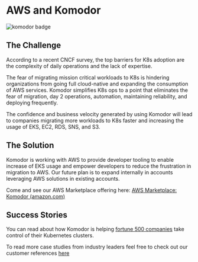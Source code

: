 # AWS and Komodor
![komodor badge](https://user-images.githubusercontent.com/28837372/220358091-ff5a8b23-f451-4b0d-852e-e3c7352b875d.png)

## The Challenge 
According to a recent CNCF survey, the top barriers for K8s adoption are the complexity of daily operations and the lack of expertise.

The fear of migrating mission critical workloads to K8s is hindering organizations from going full cloud-native and expanding the consumption of AWS services. Komodor simplifies K8s ops to a point that eliminates the fear of migration, day 2 operations, automation, maintaining reliability, and deploying frequently.


The confidence and business velocity generated by using Komodor will lead to companies migrating more workloads to K8s faster and increasing the usage of EKS, EC2, RDS, SNS, and S3.

## The Solution

Komodor is working with AWS to provide developer tooling to enable increase of EKS usage and empower developers to reduce the frustration in migration to AWS. Our future plan is to expand internally in accounts leveraging AWS solutions in existing accounts.

Come and see our AWS Marketplace offering here:
[AWS Marketplace: Komodor (amazon.com)](https://aws.amazon.com/marketplace/seller-profile?id=5f599153-039f-4da2-bb03-afcf4da9ffa8)

## Success Stories

You can read about how Komodor is helping [fortune 500 companies](https://komodor.com/customers/how-a-fortune-500-company-used-komodor-to-migrate-to-k8s-and-scale-up-operations/) take control of their Kubernetes clusters.

To read more case studies from industry leaders feel free to check out our customer references [here](https://komodor.com/customer-stories/)
